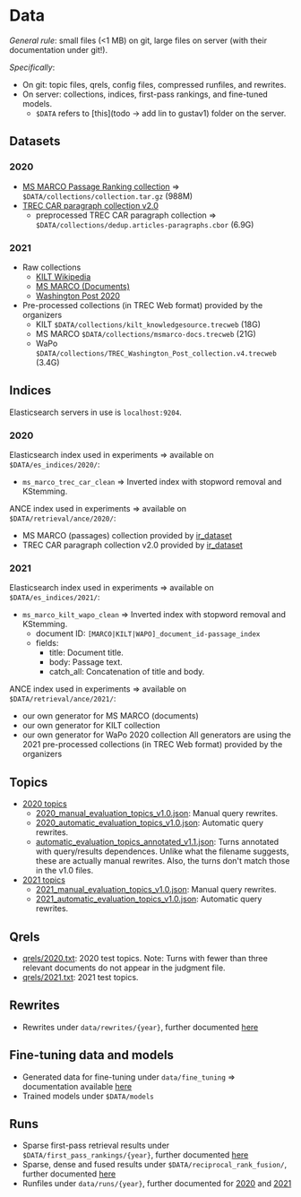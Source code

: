 # Data

*General rule*: small files (<1 MB) on git, large files on server (with their documentation under git!). 

*Specifically*: 
  * On git: topic files, qrels, config files, compressed runfiles, and rewrites.
  * On server: collections, indices, first-pass rankings, and fine-tuned models.
    - `$DATA` refers to [this](todo -> add lin to gustav1) folder on the server.

## Datasets

### 2020

  * [MS MARCO Passage Ranking collection](https://github.com/microsoft/MSMARCO-Passage-Ranking) => `$DATA/collections/collection.tar.gz` (988M)  
  * [TREC CAR paragraph collection v2.0](http://trec-car.cs.unh.edu/datareleases/)
    - preprocessed TREC CAR paragraph collection => `$DATA/collections/dedup.articles-paragraphs.cbor` (6.9G)

### 2021

  * Raw collections
    - [KILT Wikipedia](https://github.com/facebookresearch/KILT/)
    - [MS MARCO (Documents)](https://github.com/microsoft/MSMARCO-Document-Ranking)
    - [Washington Post 2020](https://trec.nist.gov/data/wapost/)
  * Pre-processed collections (in TREC Web format) provided by the organizers
    - KILT `$DATA/collections/kilt_knowledgesource.trecweb` (18G)
    - MS MARCO `$DATA/collections/msmarco-docs.trecweb` (21G)
    - WaPo `$DATA/collections/TREC_Washington_Post_collection.v4.trecweb` (3.4G)

## Indices

Elasticsearch servers in use is `localhost:9204`.

### 2020

Elasticsearch index used in experiments => available on `$DATA/es_indices/2020/`:
  * `ms_marco_trec_car_clean` => Inverted index with stopword removal and KStemming.

ANCE index used in experiments => available on `$DATA/retrieval/ance/2020/`:
  - MS MARCO (passages) collection provided by [ir_dataset](https://ir-datasets.com/msmarco-passage.html#msmarco-passage)
  - TREC CAR paragraph collection v2.0 provided by [ir_dataset](https://ir-datasets.com/car.html#car/v2.0)

### 2021

Elasticsearch index used in experiments => available on `$DATA/es_indices/2021/`:
  * `ms_marco_kilt_wapo_clean` => Inverted index with stopword removal and KStemming.
    - document ID: `[MARCO|KILT|WAPO]_document_id-passage_index`
    - fields: 
      - title: Document title.
      - body: Passage text.
      - catch_all: Concatenation of title and body.

ANCE index used in experiments => available on `$DATA/retrieval/ance/2021/`:
  - our own generator for MS MARCO (documents) 
  - our own generator for KILT collection 
  - our own generator for WaPo 2020 collection
All generators are using the 2021 pre-processed collections (in TREC Web format) provided by the organizers

## Topics

  * [2020 topics](topics/2020)
    - [2020_manual_evaluation_topics_v1.0.json](topics/2020/2020_manual_evaluation_topics_v1.0.json): Manual query rewrites.
    - [2020_automatic_evaluation_topics_v1.0.json](topics/2020/2020_automatic_evaluation_topics_v1.0.json): Automatic query rewrites.
    - [automatic_evaluation_topics_annotated_v1.1.json](topics/2020/automatic_evaluation_topics_annotated_v1.1.json): Turns annotated with query/results dependences. Unlike what the filename suggests, these are actually manual rewrites. Also, the turns don't match those in the v1.0 files.
  * [2021 topics](topics/2021)
    - [2021_manual_evaluation_topics_v1.0.json](topics/2021/2021_manual_evaluation_topics_v1.0.json): Manual query rewrites.
    - [2021_automatic_evaluation_topics_v1.0.json](topics/2021/2021_automatic_evaluation_topics_v1.0.json): Automatic query rewrites.
## Qrels

  * [qrels/2020.txt](qrels/2020.txt): 2020 test topics. Note: Turns with fewer than three relevant documents do not appear in the judgment file.
  * [qrels/2021.txt](qrels/2021.txt): 2021 test topics.


## Rewrites

  * Rewrites under `data/rewrites/{year}`, further documented [here](rewrites/README.md)  

## Fine-tuning data and models
 
  * Generated data for fine-tuning under `data/fine_tuning` => documentation available [here](fine_tuning/README.md)  
  * Trained models under `$DATA/models`

## Runs

  * Sparse first-pass retrieval results under `$DATA/first_pass_rankings/{year}`, further documented [here](first_pass/README.md)
  * Sparse, dense and fused results under `$DATA/reciprocal_rank_fusion/`, further documented [here](reciprocal_rank_fusion/README.md)
  * Runfiles under `data/runs/{year}`, further documented for [2020](runs/2020/README.md) and [2021](runs/2021/README.md)

